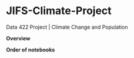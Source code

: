 # JIFS-Climate-Project
Data 422 Project | Climate Change and Population

**Overview**


**Order of notebooks**



